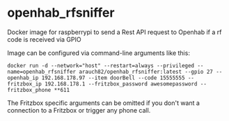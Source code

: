 # openhab_rfsniffer
Docker image for raspberrypi to send a Rest API request to Openhab if a rf code is received via GPIO

Image can be configured via command-line arguments like this:

```
docker run -d --network="host" --restart=always --privileged --name=openhab_rfsniffer arauch82/openhab_rfsniffer:latest --gpio 27 --openhab_ip 192.168.178.97 --item doorBell --code 15555555 --fritzbox_ip 192.168.178.1 --fritzbox_password awesomepassword --fritzbox_phone **611

```

The Fritzbox specific arguments can be omitted if you don't want a connection to a Fritzbox or trigger any phone call.
